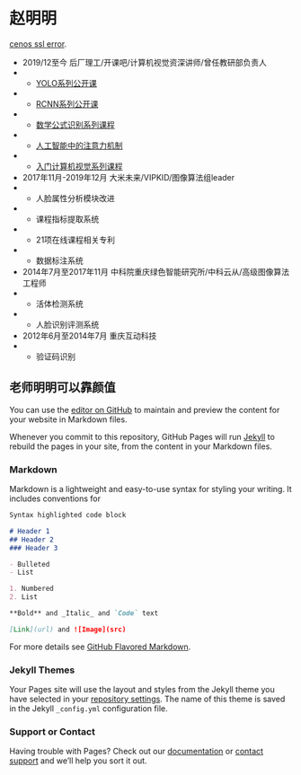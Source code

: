 # 赵明明
[cenos ssl error](https://anjiang2016.github.io/centos_error).
- 2019/12至今 后厂理工/开课吧/计算机视觉资深讲师/曾任教研部负责人
- - [YOLO系列公开课](https://www.bilibili.com/video/BV1FK4y1v7nB#reply3826689113)
- - [RCNN系列公开课]()
- - [数学公式识别系列课程]()
- - [人工智能中的注意力机制]()
- - [入门计算机视觉系列课程](http://152.136.201.129:8090/admin)
- 2017年11月-2019年12月 大米未来/VIPKID/图像算法组leader
- - 人脸属性分析模块改进
- - 课程指标提取系统
- - 21项在线课程相关专利
- - 数据标注系统
- 2014年7月至2017年11月 中科院重庆绿色智能研究所/中科云从/高级图像算法工程师
- - 活体检测系统
- - 人脸识别评测系统
- 2012年6月至2014年7月 重庆互动科技
- - 验证码识别

## 老师明明可以靠颜值

You can use the [editor on GitHub](https://github.com/anjiang2016/anjiang2016.github.io/edit/main/README.md) to maintain and preview the content for your website in Markdown files.

Whenever you commit to this repository, GitHub Pages will run [Jekyll](https://jekyllrb.com/) to rebuild the pages in your site, from the content in your Markdown files.

### Markdown

Markdown is a lightweight and easy-to-use syntax for styling your writing. It includes conventions for

```markdown
Syntax highlighted code block

# Header 1
## Header 2
### Header 3

- Bulleted
- List

1. Numbered
2. List

**Bold** and _Italic_ and `Code` text

[Link](url) and ![Image](src)
```

For more details see [GitHub Flavored Markdown](https://guides.github.com/features/mastering-markdown/).

### Jekyll Themes

Your Pages site will use the layout and styles from the Jekyll theme you have selected in your [repository settings](https://github.com/anjiang2016/anjiang2016.github.io/settings). The name of this theme is saved in the Jekyll `_config.yml` configuration file.

### Support or Contact

Having trouble with Pages? Check out our [documentation](https://docs.github.com/categories/github-pages-basics/) or [contact support](https://github.com/contact) and we’ll help you sort it out.
